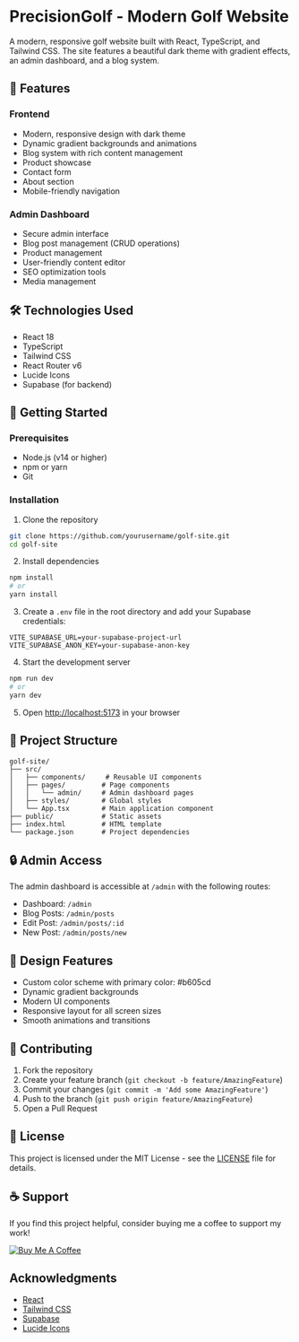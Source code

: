# PrecisionGolf - Modern Golf Website

A modern, responsive golf website built with React, TypeScript, and Tailwind CSS. The site features a beautiful dark theme with gradient effects, an admin dashboard, and a blog system.

## 🌟 Features

### Frontend
- Modern, responsive design with dark theme
- Dynamic gradient backgrounds and animations
- Blog system with rich content management
- Product showcase
- Contact form
- About section
- Mobile-friendly navigation

### Admin Dashboard
- Secure admin interface
- Blog post management (CRUD operations)
- Product management
- User-friendly content editor
- SEO optimization tools
- Media management

## 🛠️ Technologies Used

- React 18
- TypeScript
- Tailwind CSS
- React Router v6
- Lucide Icons
- Supabase (for backend)

## 🚀 Getting Started

### Prerequisites

- Node.js (v14 or higher)
- npm or yarn
- Git

### Installation

1. Clone the repository
```bash
git clone https://github.com/yourusername/golf-site.git
cd golf-site
```

2. Install dependencies
```bash
npm install
# or
yarn install
```

3. Create a `.env` file in the root directory and add your Supabase credentials:
```env
VITE_SUPABASE_URL=your-supabase-project-url
VITE_SUPABASE_ANON_KEY=your-supabase-anon-key
```

4. Start the development server
```bash
npm run dev
# or
yarn dev
```

5. Open [http://localhost:5173](http://localhost:5173) in your browser

## 📁 Project Structure

```
golf-site/
├── src/
│   ├── components/     # Reusable UI components
│   ├── pages/         # Page components
│   │   └── admin/     # Admin dashboard pages
│   ├── styles/        # Global styles
│   └── App.tsx        # Main application component
├── public/            # Static assets
├── index.html         # HTML template
└── package.json       # Project dependencies
```

## 🔒 Admin Access

The admin dashboard is accessible at `/admin` with the following routes:
- Dashboard: `/admin`
- Blog Posts: `/admin/posts`
- Edit Post: `/admin/posts/:id`
- New Post: `/admin/posts/new`

## 🎨 Design Features

- Custom color scheme with primary color: #b605cd
- Dynamic gradient backgrounds
- Modern UI components
- Responsive layout for all screen sizes
- Smooth animations and transitions

## 🤝 Contributing

1. Fork the repository
2. Create your feature branch (`git checkout -b feature/AmazingFeature`)
3. Commit your changes (`git commit -m 'Add some AmazingFeature'`)
4. Push to the branch (`git push origin feature/AmazingFeature`)
5. Open a Pull Request

## 📝 License

This project is licensed under the MIT License - see the [LICENSE](LICENSE) file for details.

## ☕ Support

If you find this project helpful, consider buying me a coffee to support my work!

[![Buy Me A Coffee](https://cdn.buymeacoffee.com/buttons/bmc-new-btn-logo.svg)](https://buymeacoffee.com/asheint)

## Acknowledgments

- [React](https://reactjs.org/)
- [Tailwind CSS](https://tailwindcss.com/)
- [Supabase](https://supabase.com/)
- [Lucide Icons](https://lucide.dev/) 
